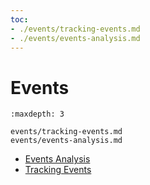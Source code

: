 ```yaml
---
toc:
- ./events/tracking-events.md
- ./events/events-analysis.md
---
```

# Events

```{toctree}
:maxdepth: 3

events/tracking-events.md
events/events-analysis.md
```

- [Events Analysis](./events/events-analysis.md)
- [Tracking Events](./events/tracking-events.md)
